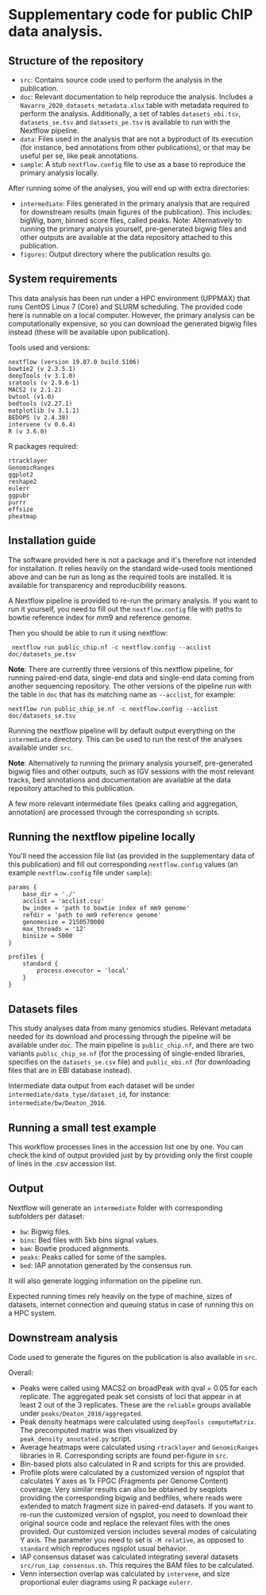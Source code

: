 # Supplementary code for public ChIP data analysis.

## Structure of the repository

- `src`: Contains source code used to perform the analysis in the publication.
- `doc`: Relevant documentation to help reproduce the analysis. Includes a `Navarro_2020_datasets_metadata.xlsx` table with metadata required to perform the analysis. Additionally, a set of tables `datasets_ebi.tsv`, `datasets_se.tsv` and `datasets_pe.tsv` is available to run with the Nextflow pipeline. 
- `data`: Files used in the analysis that are not a byproduct of its execution (for instance, bed annotations from other publications), or that may be useful per se, like peak annotations.
- `sample`: A stub `nextflow.config` file to use as a base to reproduce the primary analysis locally.

After running some of the analyses, you will end up with extra directories:
- `intermediate`: Files generated in the primary analysis that are required for downstream results (main figures of the publication). This includes: bigWig, bam, binned score files, called peaks. Note: Alternatively to running the primary analysis yourself, pre-generated bigwig files and other outputs are available at the data repository attached to this publication.
- `figures`: Output directory where the publication results go.

## System requirements

This data analysis has been run under a HPC environment (UPPMAX) that runs 
CentOS Linux 7 (Core) and SLURM scheduling. The provided code here is runnable on a local computer. However,
the primary analysis can be computationally expensive, so you can download the generated bigwig files instead
(these will be available upon publication).

Tools used and versions:

    nextflow (version 19.07.0 build 5106)
    bowtie2 (v 2.3.5.1)
    deepTools (v 3.1.0)
    sratools (v 2.9.6-1)
    MACS2 (v 2.1.2)
    bwtool (v1.0)
    bedtools (v2.27.1)
    matplotlib (v 3.1.1)
    BEDOPS (v 2.4.38)
    intervene (v 0.6.4)
    R (v 3.6.0)

R packages required:

    rtracklayer
    GenomicRanges
    ggplot2
    reshape2
    eulerr
    ggpubr
    purrr
    effsize
    pheatmap


## Installation guide

The software provided here is not a package and it's therefore not intended for
installation. It relies heavily on the standard wide-used tools mentioned above and
 can be run as long as the required tools are installed. It is available 
for transparency and reproducibility reasons. 

A Nextflow pipeline is provided to re-run the primary analysis. If you want to run it
yourself, you need to fill out the `nextflow.config` file with paths to bowtie
reference index for mm9 and reference genome. 

Then you should be able to run it using nextflow: 

     nextflow run public_chip.nf -c nextflow.config --acclist doc/datasets_pe.tsv 

**Note**: There are currently three versions of this nextflow pipeline, for running paired-end data, single-end data and
single-end data coming from another sequencing repository. The other versions of the pipeline run with the table in `doc` that has its matching name as `--acclist`, for example:

    nextflow run public_chip_se.nf -c nextflow.config --acclist doc/datasets_se.tsv

Running the nextflow pipeline will by default output everything on the `intermediate` directory.
This can be used to run the rest of the analyses available under `src`.

**Note**: Alternatively to running the primary analysis yourself, pre-generated bigwig files and other outputs, such as IGV sessions with the most relevant tracks, bed annotations and documentation are available at the data repository attached to this publication.

A few more relevant intermediate files (peaks calling and aggregation, annotation) are processed
through the corresponding `sh` scripts.

## Running the nextflow pipeline locally

You'll need the accession file list (as provided in the supplementary data of
this publication) and fill out corresponding `nextflow.config` values (an example 
`nextflow.config` file under `sample`):

    params {
        base_dir = './'
        acclist = 'acclist.csv'
        bw_index = 'path to bowtie index of mm9 genome'
        refdir = 'path to mm9 reference genome'
        genomesize = 2150570000
        max_threads = '12'
        binsize = 5000
    }

    profiles {
        standard {
            process.executor = 'local'
        }
    }


## Datasets files

This study analyses data from many genomics studies. Relevant metadata needed for its download
and processing through the pipeline will be available under `doc`. The main pipeline 
is `public_chip.nf`, and there are two variants `public_chip_se.nf` (for the processing of
single-ended libraries, specifies on the `datasets_se.csv` file) and `public_ebi.nf` (for
downloading files that are in EBI database instead).

Intermediate data output from each dataset will be under `intermediate/data_type/dataset_id`,
for instance: `intermediate/bw/Deaton_2016`.

## Running a small test example

This workflow processes lines in the accession list one by one. You can check
the kind of output provided just by by providing only the first couple of lines in the
.csv accession list.

## Output 

Nextflow will generate an `intermediate` folder with corresponding subfolders
per dataset:

- `bw`: Bigwig files.
- `bins`: Bed files with 5kb bins signal values.
- `bam`: Bowtie produced alignments.
- `peaks`: Peaks called for some of the samples.
- `bed`: IAP annotation generated by the consensus run.

It will also generate logging information on the pipeline run.

Expected running times rely heavily on the type of machine, sizes of datasets,
internet connection and queuing status in case of running this on a HPC system.

## Downstream analysis

Code used to generate the figures on the publication is also available in `src`.

Overall: 
- Peaks were called using MACS2 on broadPeak with qval = 0.05 for each replicate. 
The aggregated peak set consists of loci that appear in at least 2 out of the 3
replicates. These are the `reliable` groups available under `peaks/Deaton_2016/aggregated`.
- Peak density heatmaps were calculated using `deepTools computeMatrix`. The
precomputed matrix was then visualized by `peak_density_annotated.py` script. 
- Average heatmaps were calculated using `rtracklayer` and `GenomicRanges` libraries
in R. Corresponding scripts are found per-figure in `src`.
- Bin-based plots also calculated in R and scripts for this are provided.
- Profile plots were calculated by a customized version of ngsplot that
calculates Y axes as 1x FPGC (Fragments per Genome Content) coverage. Very similar results 
can also be obtained by seqplots providing the corresponding bigwig and bedfiles, where
reads were extended to match fragment size in paired-end datasets. If you want to re-run
the customized version of ngsplot, you need to download their original source code and
replace the relevant files with the ones provided. Our customized version includes several
modes of calculating Y axis. The parameter you need to set is `-M relative`, as opposed to
`standard` which reproduces ngsplot usual behavior.
- IAP consensus dataset was calculated integrating several datasets `src/run_iap_consensus.sh`.
This requires the BAM files to be calculated.
- Venn intersection overlap was calculated by `intervene`, and size proportional 
euler diagrams using R package `eulerr`.

